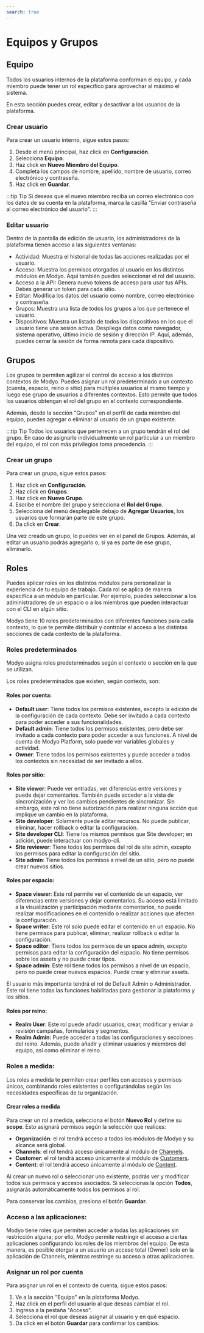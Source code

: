```yaml
---
search: true
---
```


# Equipos y Grupos

## Equipo

Todos los usuarios internos de la plataforma conforman el equipo, y cada miembro puede tener un rol específico para aprovechar al máximo el sistema.

En esta sección puedes crear, editar y desactivar a los usuarios de la plataforma.

### Crear usuario

Para crear un usuario interno, sigue estos pasos:

1. Desde el menú principal, haz click en **Configuración**.
1. Selecciona **Equipo**.
1. Haz click en **Nuevo Miembro del Equipo**.
1. Completa los campos de nombre, apellido, nombre de usuario, correo electrónico y contraseña.
1. Haz click en **Guardar**.

:::tip Tip
Si deseas que el nuevo miembro reciba un correo electrónico con los datos de su cuenta en la plataforma, marca la casilla "Enviar contraseña al correo electrónico del usuario".
:::

### Editar usuario

Dentro de la pantalla de edición de usuario, los administradores de la plataforma tienen acceso a las siguientes ventanas:

- Actividad: Muestra el historial de todas las acciones realizadas por el usuario.
- Acceso: Muestra los permisos otorgados al usuario en los distintos módulos en Modyo. Aquí también puedes seleccionar el rol del usuario.
- Acceso a la API: Genera nuevo tokens de acceso para usar tus APIs. Debes generar un token para cada sitio.
- Editar: Modifica los datos del usuario como nombre, correo electrónico y contraseña.
- Grupos: Muestra una lista de todos los grupos a los que pertenece el usuario.
- Dispositivos: Muestra un listado de todos los dispositivos en los que el usuario tiene una sesión activa.  Despliega datos como navegador, sistema operativo, último inicio de sesión y dirección IP. Aquí, además, puedes cerrar la sesión de forma remota para cada dispositivo.

## Grupos

Los grupos te permiten agilizar el control de acceso a los distintos contextos de Modyo. Puedes asignar un rol predeterminado a un contexto (cuenta, espacio, reino o sitio) para múltiples usuarios al mismo tiempo y luego ese grupo de usuarios a diferentes contextos. Esto permite que todos los usuarios obtengan el rol del grupo en el contexto correspondiente.

Además, desde la sección "Grupos" en el perfil de cada miembro del equipo, puedes agregar o eliminar al usuario de un grupo existente.

:::tip Tip
Todos los usuarios que pertenecen a un grupo tendrán el rol del grupo. En caso de asignarle individualmente un rol particular a un miembro del equipo, el rol con más privilegios toma precedencia.
:::

### Crear un grupo

Para crear un grupo, sigue estos pasos:

1. Haz click en **Configuración**.
1. Haz click en **Grupos**.
1. Haz click en **Nuevo Grupo**.
1. Escribe el nombre del grupo y selecciona el **Rol del Grupo**.
1. Selecciona del menú desplegable debajo de **Agregar Usuarios**, los usuarios que formarán parte de este grupo.
1. Da click en **Crear**.

Una vez creado un grupo, lo puedes ver en el panel de Grupos. Además, al editar un usuario podrás agregarlo o, si ya es parte de ese grupo, eliminarlo.


## Roles

Puedes aplicar roles en los distintos módulos para personalizar la experiencia de tu equipo de trabajo. Cada rol se aplica de manera específica a un módulo en particular. Por ejemplo, puedes seleccionar a los administradores de un espacio o a los miembros que pueden interactuar con el CLI en algún sitio.

Modyo tiene 10 roles predeterminados con diferentes funciones para cada contexto, lo que te permite distribuir y controlar el acceso a las distintas secciones de cada contexto de la plataforma.

### Roles predeterminados

Modyo asigna roles predeterminados según el contexto o sección en la que se utilizan.

Los roles predeterminados que existen, según contexto, son:

#### Roles por cuenta:

- **Default user**: Tiene todos los permisos existentes,  excepto la edición de la configuración de cada contexto. Debe ser invitado a cada contexto para poder acceder a sus funcionalidades.
- **Default admin**: Tiene todos los permisos existentes, pero debe ser invitado a cada contexto para poder acceder a sus funciones. A nivel de cuenta de Modyo Platform, solo puede ver variables globales y actividad.
- **Owner**: Tiene todos los permisos existentes y puede acceder a todos los contextos sin necesidad de ser invitado a ellos.

#### Roles por sitio:

- **Site viewer**: Puede ver entradas, ver diferencias entre versiones y puede dejar comentarios. También puede acceder a la vista de sincronización y ver los cambios pendientes de sincronizar. Sin embargo, este rol no tiene autorización para realizar ninguna acción que implique un cambio en la plataforma.
- **Site developer**: Solamente puede editar recursos. No puede publicar, eliminar, hacer rollback o editar la configuración.
- **Site developer CLI**: Tiene los mismos permisos que Site developer; en adición, puede interactuar con modyo-cli.
- **Site reviewer**:  Tiene todos los permisos del rol de site admin, excepto los permisos para editar la configuración del sitio.
- **Site admin**: Tiene todos los permisos a nivel de un sitio, pero no puede crear nuevos sitios.

#### Roles por espacio:

- **Space viewer**: Este rol permite ver el contenido de un espacio, ver diferencias entre versiones y dejar comentarios. Su acceso está limitado a la visualización y participación mediante comentarios, no puede realizar modificaciones en el contenido o realizar acciones que afecten la configuración.
- **Space writer**: Este rol solo puede editar el contenido en un espacio. No tiene permisos para publicar, eliminar, realizar rollback o editar la configuración.
- **Space editor**: Tiene todos los permisos de un space admin, excepto permisos para editar la configuración del espacio. No tiene permisos sobre los assets y no puede crear tipos.
- **Space admin**: Este rol tiene todos los permisos a nivel de un espacio, pero no puede crear nuevos espacios. Puede crear y eliminar assets.

El usuario más importante tendrá el rol de Default Admin o Administrador. Este rol tiene todas las funciones habilitadas para gestionar la plataforma y los sitios.

#### Roles por reino:

- **Realm User**: Este rol puede añadir usuarios, crear, modificar y enviar a revisión campañas, formularios y segmentos.
- **Realm Admin**: Puede acceder a todas las configuraciones y secciones del reino. Además, puede añadir y eliminar usuarios y miembros del equipo, así como eliminar el reino.

### Roles a medida:
Los roles a medida te permiten crear perfiles con accesos y permisos únicos, combinando roles existentes o configurándolos según las necesidades específicas de tu organización.

#### Crear roles a medida

Para crear un rol a medida, selecciona el botón **Nuevo Rol** y define su **scope**. Esto asignará permisos según la selección que realices:

- **Organización**: el rol tendrá acceso a todos los módulos de Modyo y su alcance será global.
- **Channels**: el rol tendrá acceso únicamente al módulo de [Channels](/es/platform/channels/).
- **Customer**: el rol tendrá acceso únicamente al módulo de [Customers](/es/platform/customers/).
- **Content**: el rol tendrá acceso únicamente al módulo de [Content](/es/platform/content/).

Al crear un nuevo rol o seleccionar uno existente, podrás ver y modificar todos sus permisos y accesos asociados. Si seleccionas la opción **Todos**, asignarás automáticamente todos los permisos al rol.

Para conservar los cambios, presiona el botón **Guardar**.

### Acceso a las aplicaciones:
Modyo tiene roles que permiten acceder a todas las aplicaciones sin restricción alguna; por ello, Modyo permite restringir el acceso a ciertas aplicaciones configurando los roles de los miembros del equipo. De esta manera, es posible otorgar a un usuario un acceso total (Owner) solo en la aplicación de Channels, mientras restringe su acceso a otras aplicaciones.

### Asignar un rol por cuenta

Para asignar un rol en el contexto de cuenta, sigue estos pasos:

1. Ve a la sección "Equipo" en la plataforma Modyo.
2. Haz click en el perfil del usuario al que deseas cambiar el rol.
3. Ingresa a la pestaña "Acceso".
4. Selecciona el rol que deseas asignar al usuario y en qué espacio.
5. Da click en el botón **Guardar** para confirmar los cambios.



